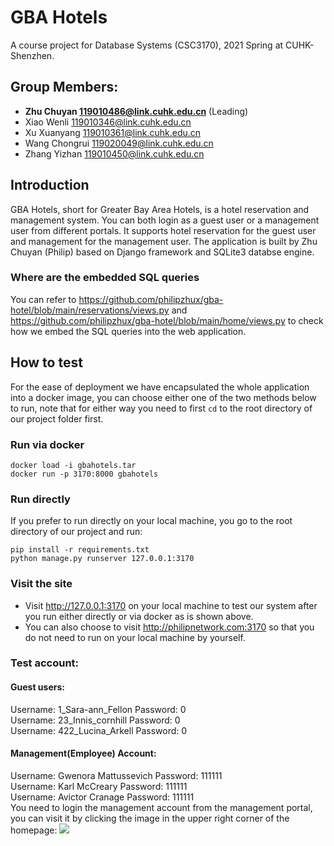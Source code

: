# GBA Hotels
A course project for Database Systems (CSC3170), 2021 Spring at CUHK-Shenzhen.

## Group Members:
* **Zhu Chuyan 119010486@link.cuhk.edu.cn** (Leading)
* Xiao Wenli 119010346@link.cuhk.edu.cn
* Xu Xuanyang 119010361@link.cuhk.edu.cn
* Wang Chongrui 119020049@link.cuhk.edu.cn
* Zhang Yizhan 119010450@link.cuhk.edu.cn

## Introduction
GBA Hotels, short for Greater Bay Area Hotels, is a hotel reservation and management system. You can both login as a guest user or a management user from different portals. It supports hotel reservation for the guest user and management for the management user.
The application is built by Zhu Chuyan (Philip) based on Django framework and SQLite3 databse engine.

### Where are the embedded SQL queries
You can refer to https://github.com/philipzhux/gba-hotel/blob/main/reservations/views.py and https://github.com/philipzhux/gba-hotel/blob/main/home/views.py to check how we embed the SQL queries into the web application.

## How to test
For the ease of deployment we have encapsulated the whole application into a docker image, you can choose either one of the two methods below to run, note that for either way you need to first ```cd``` to the root directory of our project folder first.

### Run via docker
```shell
docker load -i gbahotels.tar
docker run -p 3170:8000 gbahotels
```
### Run directly
If you prefer to run directly on your local machine, you go to the root directory of our project and run:
```shell
pip install -r requirements.txt
python manage.py runserver 127.0.0.1:3170
```
### Visit the site
* Visit http://127.0.0.1:3170 on your local machine to test our system after you run either directly or via docker as is shown above. 
* You can also choose to visit http://philipnetwork.com:3170 so that you do not need to run on your local machine by yourself.

### Test account:
#### Guest users:
Username: 1_Sara-ann_Fellon Password: 0 <br>
Username: 23_Innis_cornhill Password: 0 <br>
Username: 422_Lucina_Arkell Password: 0 <br>

#### Management(Employee) Account:
Username: Gwenora Mattussevich Password: 111111 <br>
Username: Karl McCreary Password: 111111 <br>
Username: Avictor Cranage Password: 111111 <br>
You need to login the management account from the management portal, you can visit it by clicking the image in the upper right corner of the homepage:
[<img src="https://user-images.githubusercontent.com/62172698/116790986-fd609800-aae9-11eb-9442-d89c20d07b97.png">](http://philipnetwork.com:3170/office/)
